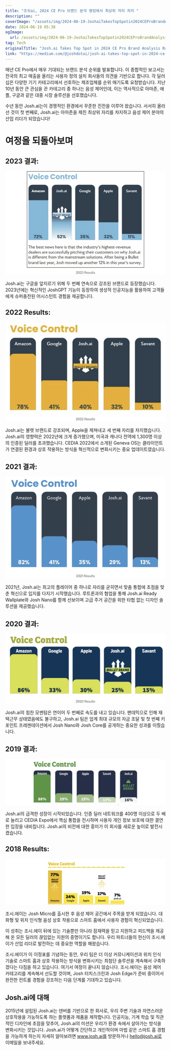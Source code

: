 ```yaml
---
title: "조쉬ai, 2024 CE Pro 브랜드 분석 랭킹에서 최상위 자리 차지 "
description: ""
coverImage: "/assets/img/2024-06-19-JoshaiTakesTopSpotin2024CEProBrandAnalysisRankings_0.png"
date: 2024-06-19 05:38
ogImage: 
  url: /assets/img/2024-06-19-JoshaiTakesTopSpotin2024CEProBrandAnalysisRankings_0.png
tag: Tech
originalTitle: "Josh.ai Takes Top Spot in 2024 CE Pro Brand Analysis Rankings 🚀"
link: "https://medium.com/@joshdotai/josh-ai-takes-top-spot-in-2024-ce-pro-brand-analysis-rankings-b3f30def9dbd"
---
```



매년 CE Pro에서 매우 기대되는 브랜드 분석 순위를 발표합니다. 이 종합적인 보고서는 전국의 최고 매출을 올리는 사용자 정의 설치 회사들의 의견을 기반으로 합니다. 각 딜러십은 다양한 기기 카테고리에서 선호하는 제조업체를 순위 매기도록 요청받습니다. 지난 10년 동안 큰 관심을 끈 카테고리 중 하나는 음성 제어인데, 이는 역사적으로 아마존, 애플, 구글과 같은 대중 시장 솔루션을 선호했습니다.

수년 동안 Josh.ai는이 경쟁적인 환경에서 꾸준한 진전을 이루어 왔습니다. 서서히 올라선 것이 첫 번째로, Josh.ai는 아마존을 제친 최상위 자리를 차지하고 음성 제어 분야의 산업 리더가 되었습니다!

# 여정을 되돌아보며

<div class="content-ad"></div>

## 2023 결과:

![이미지](/assets/img/2024-06-19-JoshaiTakesTopSpotin2024CEProBrandAnalysisRankings_1.png)

Josh.ai는 구글을 앞지르기 위해 두 번째 연속으로 강조된 브랜드로 등장했습니다. 2023년에는 혁신적인 JoshGPT 기능이 등장하여 생성적 인공지능을 활용하여 고객들에게 슈퍼충전된 어시스턴트 경험을 제공합니다.

## 2022 Results:

<div class="content-ad"></div>


![이미지](/assets/img/2024-06-19-JoshaiTakesTopSpotin2024CEProBrandAnalysisRankings_2.png)

Josh.ai는 불렛 브랜드로 강조되며, Apple을 제쳐내고 세 번째 자리를 차지했습니다. Josh.ai의 영향력은 2022년에 크게 증가했으며, 미국과 캐나다 전역에 1,300명 이상의 인증된 딜러를 초과했습니다. CEDIA 2022에서 소개된 Geneva OS는 클라이언트가 연결된 환경과 상호 작용하는 방식을 혁신적으로 변화시키는 중요 업데이트였습니다.

## 2021 결과:

![이미지](/assets/img/2024-06-19-JoshaiTakesTopSpotin2024CEProBrandAnalysisRankings_3.png)


<div class="content-ad"></div>

2021년, Josh.ai는 최고의 플레이어 중 하나로 자리를 굳히면서 맞춤 통합에 초점을 맞춘 혁신으로 입지를 다지기 시작했습니다. 루트론과의 협업을 통해 Josh.ai Ready Wallplate와 Josh Nano를 함께 선보이며 고급 주거 공간을 위한 타협 없는 디자인 솔루션을 제공했습니다.

## 2020 결과:

![2020 Results](/assets/img/2024-06-19-JoshaiTakesTopSpotin2024CEProBrandAnalysisRankings_4.png)

Josh.ai의 힘찬 모멘텀은 연이어 두 번째로 속도를 내고 있습니다. 팬데믹으로 인해 재택근무 상태였음에도 불구하고, Josh.ai 팀은 업계 최대 규모의 자금 조달 및 첫 번째 키포인트 프레젠테이션에서 Josh Nano와 Josh Core를 공개하는 중요한 성과를 이뤘습니다.

<div class="content-ad"></div>

## 2019 결과:

![이미지](/assets/img/2024-06-19-JoshaiTakesTopSpotin2024CEProBrandAnalysisRankings_5.png)

Josh.ai의 급격한 성장이 시작되었습니다. 인증 딜러 네트워크를 400명 이상으로 두 배로 늘리고 CEDIA Expo에서 핵심 통합을 전시하며 사용자 개인 정보 보호에 대한 결연한 입장을 내비칩니다. Josh.ai의 비전에 대한 흥미가 이 회사를 새로운 높이로 발전시켰습니다.

## 2018 Results:

<div class="content-ad"></div>

![Josh.ai](/assets/img/2024-06-19-JoshaiTakesTopSpotin2024CEProBrandAnalysisRankings_6.png)

조시.에이는 Josh Micro를 출시한 후 음성 제어 공간에서 주목을 받게 되었습니다. 대화형 및 위치 인식형 음성 상호 작용으로 스마트 홈에서 사용자 경험이 혁신되었습니다.

이 성취는 조시.에이 뒤에 있는 기술뿐만 아니라 잠재력을 믿고 지원하고 피드백을 제공해 온 모든 딜러의 끊임없는 지원의 증명이기도 합니다. 우리 파트너들의 헌신이 조시.에이가 산업 리더로 발전하는 데 중요한 역할을 해왔습니다.

조시.에이가 이 이정표를 기념하는 동안, 우리 팀은 더 이상 커뮤니케이션과 위치 인식 기술로 스마트 홈과 상호 작용하는 방식을 변화시키는 최첨단 솔루션을 계속해서 구축하겠다는 다짐을 하고 있습니다. 여기서 여정이 끝나지 않습니다. 조시.에이는 음성 제어 카테고리를 계속해서 선도할 것이며, Josh 터치스크린과 Josh Edge가 준비 중이어서 완전한 컨트롤 경험을 강조하는 다음 단계를 기대하고 있습니다.

<div class="content-ad"></div>

## Josh.ai에 대해

2015년에 설립된 Josh.ai는 덴버를 기반으로 한 회사로, 우리 주변 기술과 자연스러운 상호작용을 가능하도록 하는 플랫폼과 제품을 제작합니다. 인공지능, 기계 학습 및 직관적인 디자인에 초점을 맞추어, Josh.ai의 미션은 우리가 환경 속에서 살아가는 방식을 변화시키는 것입니다. Josh.ai가 어떻게 간단하고 개인적이며 마법 같은 스마트 홈 경험을 가능하게 하는지 자세히 알아보려면 www.josh.ai를 방문하거나 hello@josh.ai로 이메일을 보내주세요.